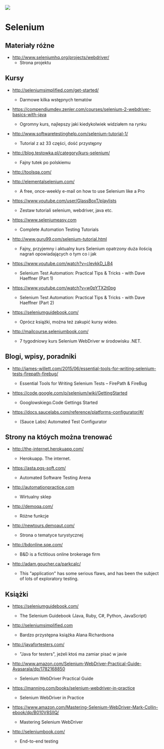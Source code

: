 [![](https://img.shields.io/badge/Facebook-%23TestowanieOprogramowania-blue.svg)](https://www.facebook.com/groups/TestowanieOprogramowania/)


# Selenium

## Materiały różne

* http://www.seleniumhq.org/projects/webdriver/
  * Strona projektu

## Kursy

* http://seleniumsimplified.com/get-started/
  * Darmowe kilka wstępnych tematów

* https://compendiumdev.zenler.com/courses/selenium-2-webdriver-basics-with-java
  * Ogromny kurs, najlepszy jaki kiedykolwiek widziałem na rynku

* http://www.softwaretestinghelp.com/selenium-tutorial-1/
  * Tutorial z aż 33 części, dość przystępny

* http://blog.testowka.pl/category/kurs-selenium/
  * Fajny tutek po polskiemu

* http://toolsqa.com/

* http://elementalselenium.com/
  * A free, once-weekly e-mail on how to use Selenium like a Pro

* https://www.youtube.com/user/GlassBoxT/playlists
  * Zestaw tutoriali selenium, webdriver, java etc.

* https://www.seleniumeasy.com
  * Complete Automation Testing Tutorials

* http://www.guru99.com/selenium-tutorial.html
  * Fajny, przyjemny i aktualny kurs Selenium opatrzony duża ilością nagrań opowiadających o tym co i jak

* https://www.youtube.com/watch?v=cIevkkD_LB4
  * Selenium Test Automation: Practical Tips & Tricks - with Dave Haeffner (Part 1)

* https://www.youtube.com/watch?v=w0pYTX2t0pg
  * Selenium Test Automation: Practical Tips & Tricks - with Dave Haeffner (Part 2)

* https://seleniumguidebook.com/
  * Oprócz książki, można też zakupić kursy wideo.
  
* http://mailcourse.seleniumbook.com/
  * 7 tygodniowy kurs Selenium WebDriver w środowisku .NET.


## Blogi, wpisy, poradniki

* http://james-willett.com/2015/06/essential-tools-for-writing-selenium-tests-firepath-firebug/
  * Essential Tools for Writing Selenium Tests – FirePath & FireBug

* https://code.google.com/p/selenium/wiki/GettingStarted
  * Googlowskiego.Code Gettings Started

* https://docs.saucelabs.com/reference/platforms-configurator/#/
  * (Sauce Labs) Automated Test Configurator

## Strony na któych można trenować

* http://the-internet.herokuapp.com/
  * Herokuapp. The internet.
  
* https://asta.pgs-soft.com/
  * Automated Software Testing Arena

* http://automationpractice.com
  * Wirtualny sklep

* http://demoqa.com/
  * Różne funkcje
  
* http://newtours.demoaut.com/
  * Strona o tematyce turystycznej
  
* http://bdonline.sqe.com/
  * B&D is a fictitious online brokerage firm

* http://adam.goucher.ca/parkcalc/
  * This "application" has some serious flaws, and has been the subject of lots of exploratory testing.

## Książki

* https://seleniumguidebook.com/
  * The Selenium Guidebook (Java, Ruby, C#, Python, JavaScript)

* http://seleniumsimplified.com
  * Bardzo przystępna książka Alana Richardsona

* http://javafortesters.com/
  * "Java for testers", jeżeli ktoś ma zamiar pisać w javie

* http://www.amazon.com/Selenium-WebDriver-Practical-Guide-Avasarala/dp/1782168850
  * Selenium WebDriver Practical Guide

* https://manning.com/books/selenium-webdriver-in-practice
  * Selenium WebDriver in Practice

* https://www.amazon.com/Mastering-Selenium-WebDriver-Mark-Collin-ebook/dp/B010V8SIIQ/
  * Mastering Selenium WebDriver
  
* http://seleniumbook.com/
  * End-to-end testing
